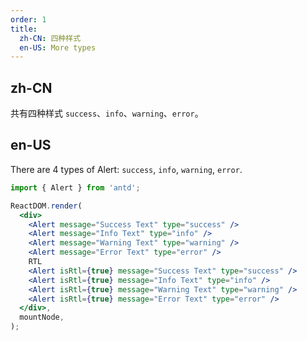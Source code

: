 ```yaml
---
order: 1
title:
  zh-CN: 四种样式
  en-US: More types
---
```


## zh-CN

共有四种样式 `success`、`info`、`warning`、`error`。

## en-US

There are 4 types of Alert: `success`, `info`, `warning`, `error`.

```jsx
import { Alert } from 'antd';

ReactDOM.render(
  <div>
    <Alert message="Success Text" type="success" />
    <Alert message="Info Text" type="info" />
    <Alert message="Warning Text" type="warning" />
    <Alert message="Error Text" type="error" />
    RTL
    <Alert isRtl={true} message="Success Text" type="success" />
    <Alert isRtl={true} message="Info Text" type="info" />
    <Alert isRtl={true} message="Warning Text" type="warning" />
    <Alert isRtl={true} message="Error Text" type="error" />
  </div>,
  mountNode,
);
```

